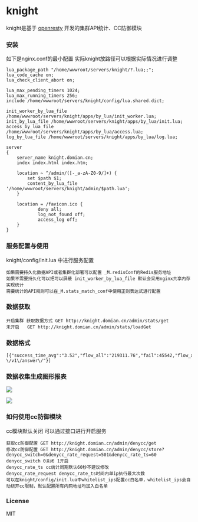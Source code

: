 # knight
knight是基于 [openresty](https://openresty.org) 开发的集群API统计、CC防御模块

### 安装
如下是nginx.conf的最小配置 实际knight放路径可以根据实际情况进行调整

    lua_package_path "/home/wwwroot/servers/knight/?.lua;;";
    lua_code_cache on;
    lua_check_client_abort on;
    
    lua_max_pending_timers 1024;
    lua_max_running_timers 256;
    include /home/wwwroot/servers/knight/config/lua.shared.dict;
    
    init_worker_by_lua_file /home/wwwroot/servers/knight/apps/by_lua/init_worker.lua;
    init_by_lua_file /home/wwwroot/servers/knight/apps/by_lua/init.lua;
    access_by_lua_file /home/wwwroot/servers/knight/apps/by_lua/access.lua;
    log_by_lua_file /home/wwwroot/servers/knight/apps/by_lua/log.lua;
        
    server
    {
        server_name knight.domian.cn;
        index index.html index.htm;
        
        location ~ ^/admin/([-_a-zA-Z0-9/]+) {
            set $path $1;
            content_by_lua_file '/home/wwwroot/servers/knight/admin/$path.lua'; 
        }
            
        location = /favicon.ico {
                deny all;
                log_not_found off;
                access_log off;
        }
    }
    
### 服务配置与使用

knight/config/init.lua 中进行服务配置

    如果需要持久化数据API或者集群化部署可以配置 _M.redisConf的Redis服务地址
    如果不需要持久化可以把可以屏蔽 init_worker_by_lua_file 默认会采用nginx共享内存实现统计
    需要统计的API规则可以在_M.stats_match_conf中使用正则表达式进行配置
    
### 数据获取
    
    开启集群 获取数据方式 GET http://knight.domian.cn/admin/stats/get
    未开启   GET http://knight.domian.cn/admin/stats/loadGet
    
### 数据格式
    
    [{"success_time_avg":"3.52","flow_all":"219311.76","fail":45542,"flow_avg":"0.41","success_upstream_time":1314682.3707269,"fail_upstream_time_avg":"3.52","fail_time_avg":"5.46","success_ratio":"99.992","fail_time":248548.99999993,"success_time":1917575642.5463,"total":544744593,"success_upstream_time_avg":"2.41","api":"knightapi-\/v1\/answer\/"}]

### 数据收集生成图形报表
![](https://raw.githubusercontent.com/songweihang/ngx-lua-knight/master/doc/img/%E6%9F%A5%E8%AF%A2%E5%BD%93%E6%97%A5api%E6%8E%A5%E5%8F%A3%E6%89%A7%E8%A1%8C%E6%83%85%E5%86%B5.png)

![](https://github.com/songweihang/ngx-lua-knight/blob/master/doc/img/%E7%BD%91%E5%85%B3%E6%9C%8D%E5%8A%A1%E6%B5%81%E9%87%8F%E8%B5%B0%E5%8A%BF%E5%9B%BE.png?raw=true)

### 如何使用cc防御模块
cc模块默认关闭 可以通过接口进行开启服务

    获取cc防御配置 GET http://knight.domian.cn/admin/denycc/get
    修改cc防御配置 GET http://knight.domian.cn/admin/denycc/store?denycc_switch=0&denycc_rate_request=501&denycc_rate_ts=60
    denycc_switch 0关闭 1开启
    denycc_rate_ts cc统计周期默认60秒不建议修改  
    denycc_rate_request denycc_rate_ts时间内单ip执行最大次数
    可以在knight/config/init.lua中whitelist_ips配置cc白名单，whitelist_ips会自动绕开cc限制，默认配置所有内网地址均加入白名单


### License

MIT    